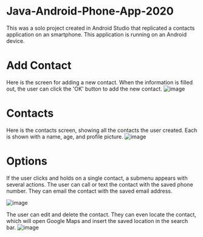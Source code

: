 # Java-Android-Phone-App-2020
This was a solo project created in Android Studio that replicated a contacts application on an smartphone. This application is running on an Android device.

# Add Contact
Here is the screen for adding a new contact. When the information is filled out, the user can click the 'OK' button to add the new contact.
![image](https://user-images.githubusercontent.com/62003762/174065365-284da058-e646-4e4a-bd0e-026d3ec6233b.png)

# Contacts
Here is the contacts screen, showing all the contacts the user created. Each is shown with a name, age, and profile picture.
![image](https://user-images.githubusercontent.com/62003762/174065477-7ccebe1b-311e-44ab-bf2e-ad9e26edab5e.png)

# Options
If the user clicks and holds on a single contact, a submenu appears with several actions. The user can call or text the contact with the saved phone number. They can email the contact with the saved email address. 

![image](https://user-images.githubusercontent.com/62003762/174065525-f476b1af-35ce-4495-923f-0000f1ec1341.png)

The user can edit and delete the contact. They can even locate the contact, which will open Google Maps and insert the saved location in the search bar.
![image](https://user-images.githubusercontent.com/62003762/174065592-64188a45-e0c2-4f52-afec-d750a97bc74a.png)
